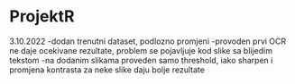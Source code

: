 # ProjektR

3.10.2022
-dodan trenutni dataset, podlozno promjeni
-provoden prvi OCR ne daje ocekivane rezultate, problem se pojavljuje kod slike sa blijedim tekstom
-na dodanim slikama proveden samo threshold, iako sharpen i promjena kontrasta za neke slike daju bolje rezultate